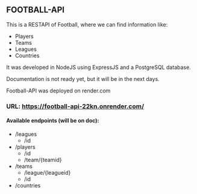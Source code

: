 ## FOOTBALL-API

This is a RESTAPI of Football, where we can find information like: 
-   Players
-   Teams
-   Leagues
-   Countries

It was developed in NodeJS using ExpressJS and a PostgreSQL database.

Documentation is not ready yet, but it will be in the next days.


Football-API was deployed on render.com 

### URL: https://football-api-22kn.onrender.com/

#### Available endpoints (will be on doc): 

- /leagues  
    - /id
- /players
    - /id
    - /team/{teamid}
- /teams
    - /league/{leagueid}
    - /id
- /countries
